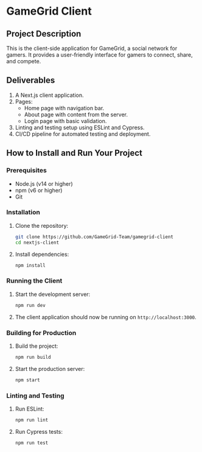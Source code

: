 # GameGrid Client

## Project Description
This is the client-side application for GameGrid, a social network for gamers. It provides a user-friendly interface for gamers to connect, share, and compete.

## Deliverables
1. A Next.js client application.
2. Pages:
    - Home page with navigation bar.
    - About page with content from the server.
    - Login page with basic validation.
3. Linting and testing setup using ESLint and Cypress.
4. CI/CD pipeline for automated testing and deployment.

## How to Install and Run Your Project

### Prerequisites
- Node.js (v14 or higher)
- npm (v6 or higher)
- Git

### Installation
1. Clone the repository:
    ```sh
    git clone https://github.com/GameGrid-Team/gamegrid-client
    cd nextjs-client
    ```

2. Install dependencies:
    ```sh
    npm install
    ```

### Running the Client
1. Start the development server:
    ```sh
    npm run dev
    ```

2. The client application should now be running on `http://localhost:3000`.

### Building for Production
1. Build the project:
    ```sh
    npm run build
    ```

2. Start the production server:
    ```sh
    npm start
    ```

### Linting and Testing
1. Run ESLint:
    ```sh
    npm run lint
    ```

2. Run Cypress tests:
    ```sh
    npm run test
    ```

